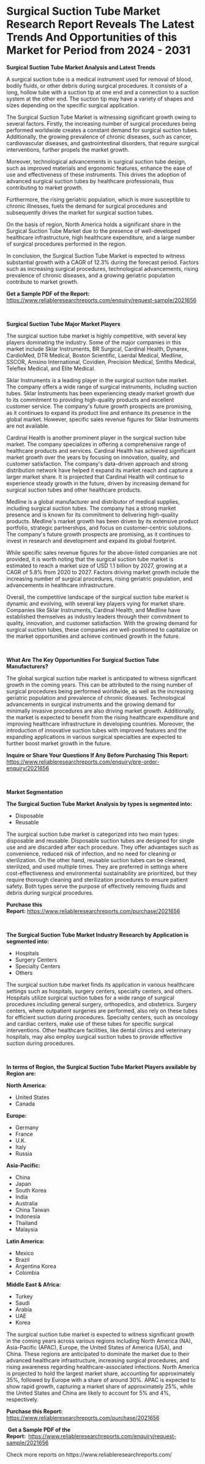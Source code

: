 <p><h1>Surgical Suction Tube Market Research Report Reveals The Latest Trends And Opportunities of this Market for Period from 2024 - 2031</h1></p><p><strong>Surgical Suction Tube Market Analysis and Latest Trends</strong></p>
<p><p>A surgical suction tube is a medical instrument used for removal of blood, bodily fluids, or other debris during surgical procedures. It consists of a long, hollow tube with a suction tip at one end and a connection to a suction system at the other end. The suction tip may have a variety of shapes and sizes depending on the specific surgical application.</p><p>The Surgical Suction Tube Market is witnessing significant growth owing to several factors. Firstly, the increasing number of surgical procedures being performed worldwide creates a constant demand for surgical suction tubes. Additionally, the growing prevalence of chronic diseases, such as cancer, cardiovascular diseases, and gastrointestinal disorders, that require surgical interventions, further propels the market growth.</p><p>Moreover, technological advancements in surgical suction tube design, such as improved materials and ergonomic features, enhance the ease of use and effectiveness of these instruments. This drives the adoption of advanced surgical suction tubes by healthcare professionals, thus contributing to market growth.</p><p>Furthermore, the rising geriatric population, which is more susceptible to chronic illnesses, fuels the demand for surgical procedures and subsequently drives the market for surgical suction tubes.</p><p>On the basis of region, North America holds a significant share in the Surgical Suction Tube Market due to the presence of well-developed healthcare infrastructure, high healthcare expenditure, and a large number of surgical procedures performed in the region.</p><p>In conclusion, the Surgical Suction Tube Market is expected to witness substantial growth with a CAGR of 12.3% during the forecast period. Factors such as increasing surgical procedures, technological advancements, rising prevalence of chronic diseases, and a growing geriatric population contribute to market growth.</p></p>
<p><strong>Get a Sample PDF of the Report:&nbsp;</strong> <a href="https://www.reliableresearchreports.com/enquiry/request-sample/2021656">https://www.reliableresearchreports.com/enquiry/request-sample/2021656</a></p>
<p>&nbsp;</p>
<p><strong>Surgical Suction Tube Major Market Players</strong></p>
<p><p>The surgical suction tube market is highly competitive, with several key players dominating the industry. Some of the major companies in this market include Sklar Instruments, BR Surgical, Cardinal Health, Dynarex, CardioMed, DTR Medical, Boston Scientific, Laerdal Medical, Medline, SSCOR, Amsino International, Covidien, Precision Medical, Smiths Medical, Teleflex Medical, and Elite Medical.</p><p>Sklar Instruments is a leading player in the surgical suction tube market. The company offers a wide range of surgical instruments, including suction tubes. Sklar Instruments has been experiencing steady market growth due to its commitment to providing high-quality products and excellent customer service. The company's future growth prospects are promising, as it continues to expand its product line and enhance its presence in the global market. However, specific sales revenue figures for Sklar Instruments are not available.</p><p>Cardinal Health is another prominent player in the surgical suction tube market. The company specializes in offering a comprehensive range of healthcare products and services. Cardinal Health has achieved significant market growth over the years by focusing on innovation, quality, and customer satisfaction. The company's data-driven approach and strong distribution network have helped it expand its market reach and capture a larger market share. It is projected that Cardinal Health will continue to experience steady growth in the future, driven by increasing demand for surgical suction tubes and other healthcare products.</p><p>Medline is a global manufacturer and distributor of medical supplies, including surgical suction tubes. The company has a strong market presence and is known for its commitment to delivering high-quality products. Medline's market growth has been driven by its extensive product portfolio, strategic partnerships, and focus on customer-centric solutions. The company's future growth prospects are promising, as it continues to invest in research and development and expand its global footprint.</p><p>While specific sales revenue figures for the above-listed companies are not provided, it is worth noting that the surgical suction tube market is estimated to reach a market size of USD 1.1 billion by 2027, growing at a CAGR of 5.8% from 2020 to 2027. Factors driving market growth include the increasing number of surgical procedures, rising geriatric population, and advancements in healthcare infrastructure.</p><p>Overall, the competitive landscape of the surgical suction tube market is dynamic and evolving, with several key players vying for market share. Companies like Sklar Instruments, Cardinal Health, and Medline have established themselves as industry leaders through their commitment to quality, innovation, and customer satisfaction. With the growing demand for surgical suction tubes, these companies are well-positioned to capitalize on the market opportunities and achieve continued growth in the future.</p></p>
<p>&nbsp;</p>
<p><strong>What Are The Key Opportunities For Surgical Suction Tube Manufacturers?</strong></p>
<p><p>The global surgical suction tube market is anticipated to witness significant growth in the coming years. This can be attributed to the rising number of surgical procedures being performed worldwide, as well as the increasing geriatric population and prevalence of chronic diseases. Technological advancements in surgical instruments and the growing demand for minimally invasive procedures are also driving market growth. Additionally, the market is expected to benefit from the rising healthcare expenditure and improving healthcare infrastructure in developing countries. Moreover, the introduction of innovative suction tubes with improved features and the expanding applications in various surgical specialties are expected to further boost market growth in the future.</p></p>
<p><strong>Inquire or Share Your Questions If Any Before Purchasing This Report:</strong> <a href="https://www.reliableresearchreports.com/enquiry/pre-order-enquiry/2021656">https://www.reliableresearchreports.com/enquiry/pre-order-enquiry/2021656</a></p>
<p>&nbsp;</p>
<p><strong>Market Segmentation</strong></p>
<p><strong>The Surgical Suction Tube Market Analysis by types is segmented into:</strong></p>
<p><ul><li>Disposable</li><li>Reusable</li></ul></p>
<p><p>The surgical suction tube market is categorized into two main types: disposable and reusable. Disposable suction tubes are designed for single use and are discarded after each procedure. They offer advantages such as convenience, reduced risk of infection, and no need for cleaning or sterilization. On the other hand, reusable suction tubes can be cleaned, sterilized, and used multiple times. They are preferred in settings where cost-effectiveness and environmental sustainability are prioritized, but they require thorough cleaning and sterilization procedures to ensure patient safety. Both types serve the purpose of effectively removing fluids and debris during surgical procedures.</p></p>
<p><strong>Purchase this Report:&nbsp;</strong><a href="https://www.reliableresearchreports.com/purchase/2021656">https://www.reliableresearchreports.com/purchase/2021656</a></p>
<p>&nbsp;</p>
<p><strong>The Surgical Suction Tube Market Industry Research by Application is segmented into:</strong></p>
<p><ul><li>Hospitals</li><li>Surgery Centers</li><li>Specialty Centers</li><li>Others</li></ul></p>
<p><p>The surgical suction tube market finds its application in various healthcare settings such as hospitals, surgery centers, specialty centers, and others. Hospitals utilize surgical suction tubes for a wide range of surgical procedures including general surgery, orthopedics, and obstetrics. Surgery centers, where outpatient surgeries are performed, also rely on these tubes for efficient suction during procedures. Specialty centers, such as oncology and cardiac centers, make use of these tubes for specific surgical interventions. Other healthcare facilities, like dental clinics and veterinary hospitals, may also employ surgical suction tubes to provide effective suction during procedures.</p></p>
<p>&nbsp;</p>
<p><strong>In terms of Region, the Surgical Suction Tube Market Players available by Region are:</strong></p>
<p>
    <p> <strong> North America: </strong>
        <ul>
            <li>United States</li>
            <li>Canada</li>
        </ul>
        </p> 
    <p> <strong> Europe: </strong>
        <ul>
            <li>Germany</li>
            <li>France</li>
            <li>U.K.</li>
            <li>Italy</li>
            <li>Russia</li>
        </ul>
        </p> 
    <p> <strong> Asia-Pacific: </strong>
        <ul>
            <li>China</li>
            <li>Japan</li>
            <li>South Korea</li>
            <li>India</li>
            <li>Australia</li>
            <li>China Taiwan</li>
            <li>Indonesia</li>
            <li>Thailand</li>
            <li>Malaysia</li>
        </ul>
        </p> 
    <p> <strong> Latin America: </strong>
        <ul>
            <li>Mexico</li>
            <li>Brazil</li>
            <li>Argentina Korea</li>
            <li>Colombia</li>
        </ul>
        </p> 
    <p> <strong> Middle East & Africa: </strong>
        <ul>
            <li>Turkey</li>
            <li>Saudi</li>
            <li>Arabia</li>
            <li>UAE</li>
            <li>Korea</li>
        </ul>
    </p>
    </p>
<p><p>The surgical suction tube market is expected to witness significant growth in the coming years across various regions including North America (NA), Asia-Pacific (APAC), Europe, the United States of America (USA), and China. These regions are anticipated to dominate the market due to their advanced healthcare infrastructure, increasing surgical procedures, and rising awareness regarding healthcare-associated infections. North America is projected to hold the largest market share, accounting for approximately 35%, followed by Europe with a share of around 30%. APAC is expected to show rapid growth, capturing a market share of approximately 25%, while the United States and China are likely to account for 5% and 4%, respectively.</p></p>
<p><strong>Purchase this Report: </strong><a href="https://www.reliableresearchreports.com/purchase/2021656">https://www.reliableresearchreports.com/purchase/2021656</a></p>
<p>&nbsp;<strong>Get a Sample PDF of the Report:&nbsp;&nbsp;</strong><a href="https://www.reliableresearchreports.com/enquiry/request-sample/2021656">https://www.reliableresearchreports.com/enquiry/request-sample/2021656</a></p>
<p><strong></strong></p>
<p>Check more reports on https://www.reliableresearchreports.com/</p>